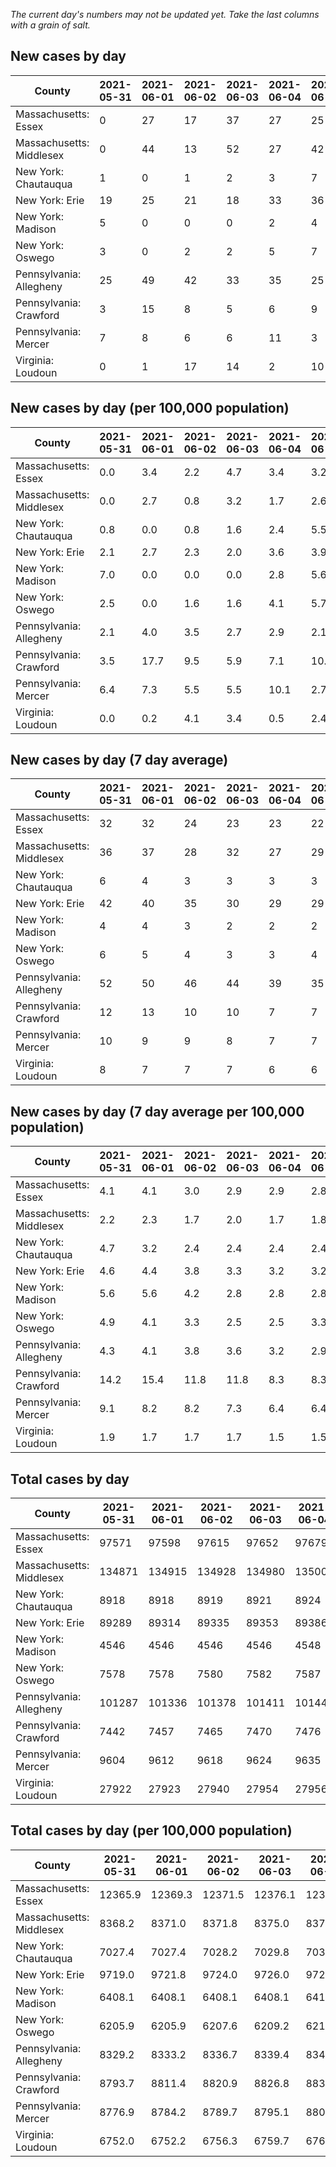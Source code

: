 _The current day's numbers may not be updated yet. Take the last columns with a grain of salt._
## New cases by day

| County | 2021-05-31 | 2021-06-01 | 2021-06-02 | 2021-06-03 | 2021-06-04 | 2021-06-05 | 2021-06-06 |
| --- | --- | --- | --- | --- | --- | --- | --- |
| Massachusetts: Essex | 0 | 27 | 17 | 37 | 27 | 25 |  |
| Massachusetts: Middlesex | 0 | 44 | 13 | 52 | 27 | 42 |  |
| New York: Chautauqua | 1 | 0 | 1 | 2 | 3 | 7 |  |
| New York: Erie | 19 | 25 | 21 | 18 | 33 | 36 |  |
| New York: Madison | 5 | 0 | 0 | 0 | 2 | 4 |  |
| New York: Oswego | 3 | 0 | 2 | 2 | 5 | 7 |  |
| Pennsylvania: Allegheny | 25 | 49 | 42 | 33 | 35 | 25 |  |
| Pennsylvania: Crawford | 3 | 15 | 8 | 5 | 6 | 9 |  |
| Pennsylvania: Mercer | 7 | 8 | 6 | 6 | 11 | 3 |  |
| Virginia: Loudoun | 0 | 1 | 17 | 14 | 2 | 10 |  |

## New cases by day (per 100,000 population)

| County | 2021-05-31 | 2021-06-01 | 2021-06-02 | 2021-06-03 | 2021-06-04 | 2021-06-05 | 2021-06-06 |
| --- | --- | --- | --- | --- | --- | --- | --- |
| Massachusetts: Essex | 0.0 | 3.4 | 2.2 | 4.7 | 3.4 | 3.2 |  |
| Massachusetts: Middlesex | 0.0 | 2.7 | 0.8 | 3.2 | 1.7 | 2.6 |  |
| New York: Chautauqua | 0.8 | 0.0 | 0.8 | 1.6 | 2.4 | 5.5 |  |
| New York: Erie | 2.1 | 2.7 | 2.3 | 2.0 | 3.6 | 3.9 |  |
| New York: Madison | 7.0 | 0.0 | 0.0 | 0.0 | 2.8 | 5.6 |  |
| New York: Oswego | 2.5 | 0.0 | 1.6 | 1.6 | 4.1 | 5.7 |  |
| Pennsylvania: Allegheny | 2.1 | 4.0 | 3.5 | 2.7 | 2.9 | 2.1 |  |
| Pennsylvania: Crawford | 3.5 | 17.7 | 9.5 | 5.9 | 7.1 | 10.6 |  |
| Pennsylvania: Mercer | 6.4 | 7.3 | 5.5 | 5.5 | 10.1 | 2.7 |  |
| Virginia: Loudoun | 0.0 | 0.2 | 4.1 | 3.4 | 0.5 | 2.4 |  |

## New cases by day (7 day average)

| County | 2021-05-31 | 2021-06-01 | 2021-06-02 | 2021-06-03 | 2021-06-04 | 2021-06-05 | 2021-06-06 |
| --- | --- | --- | --- | --- | --- | --- | --- |
| Massachusetts: Essex | 32 | 32 | 24 | 23 | 23 | 22 |  |
| Massachusetts: Middlesex | 36 | 37 | 28 | 32 | 27 | 29 |  |
| New York: Chautauqua | 6 | 4 | 3 | 3 | 3 | 3 |  |
| New York: Erie | 42 | 40 | 35 | 30 | 29 | 29 |  |
| New York: Madison | 4 | 4 | 3 | 2 | 2 | 2 |  |
| New York: Oswego | 6 | 5 | 4 | 3 | 3 | 4 |  |
| Pennsylvania: Allegheny | 52 | 50 | 46 | 44 | 39 | 35 |  |
| Pennsylvania: Crawford | 12 | 13 | 10 | 10 | 7 | 7 |  |
| Pennsylvania: Mercer | 10 | 9 | 9 | 8 | 7 | 7 |  |
| Virginia: Loudoun | 8 | 7 | 7 | 7 | 6 | 6 |  |

## New cases by day (7 day average per 100,000 population)

| County | 2021-05-31 | 2021-06-01 | 2021-06-02 | 2021-06-03 | 2021-06-04 | 2021-06-05 | 2021-06-06 |
| --- | --- | --- | --- | --- | --- | --- | --- |
| Massachusetts: Essex | 4.1 | 4.1 | 3.0 | 2.9 | 2.9 | 2.8 |  |
| Massachusetts: Middlesex | 2.2 | 2.3 | 1.7 | 2.0 | 1.7 | 1.8 |  |
| New York: Chautauqua | 4.7 | 3.2 | 2.4 | 2.4 | 2.4 | 2.4 |  |
| New York: Erie | 4.6 | 4.4 | 3.8 | 3.3 | 3.2 | 3.2 |  |
| New York: Madison | 5.6 | 5.6 | 4.2 | 2.8 | 2.8 | 2.8 |  |
| New York: Oswego | 4.9 | 4.1 | 3.3 | 2.5 | 2.5 | 3.3 |  |
| Pennsylvania: Allegheny | 4.3 | 4.1 | 3.8 | 3.6 | 3.2 | 2.9 |  |
| Pennsylvania: Crawford | 14.2 | 15.4 | 11.8 | 11.8 | 8.3 | 8.3 |  |
| Pennsylvania: Mercer | 9.1 | 8.2 | 8.2 | 7.3 | 6.4 | 6.4 |  |
| Virginia: Loudoun | 1.9 | 1.7 | 1.7 | 1.7 | 1.5 | 1.5 |  |

## Total cases by day

| County | 2021-05-31 | 2021-06-01 | 2021-06-02 | 2021-06-03 | 2021-06-04 | 2021-06-05 | 2021-06-06 |
| --- | --- | --- | --- | --- | --- | --- | --- |
| Massachusetts: Essex | 97571 | 97598 | 97615 | 97652 | 97679 | 97704 |  |
| Massachusetts: Middlesex | 134871 | 134915 | 134928 | 134980 | 135007 | 135049 |  |
| New York: Chautauqua | 8918 | 8918 | 8919 | 8921 | 8924 | 8931 |  |
| New York: Erie | 89289 | 89314 | 89335 | 89353 | 89386 | 89422 |  |
| New York: Madison | 4546 | 4546 | 4546 | 4546 | 4548 | 4552 |  |
| New York: Oswego | 7578 | 7578 | 7580 | 7582 | 7587 | 7594 |  |
| Pennsylvania: Allegheny | 101287 | 101336 | 101378 | 101411 | 101446 | 101471 |  |
| Pennsylvania: Crawford | 7442 | 7457 | 7465 | 7470 | 7476 | 7485 |  |
| Pennsylvania: Mercer | 9604 | 9612 | 9618 | 9624 | 9635 | 9638 |  |
| Virginia: Loudoun | 27922 | 27923 | 27940 | 27954 | 27956 | 27966 |  |

## Total cases by day (per 100,000 population)

| County | 2021-05-31 | 2021-06-01 | 2021-06-02 | 2021-06-03 | 2021-06-04 | 2021-06-05 | 2021-06-06 |
| --- | --- | --- | --- | --- | --- | --- | --- |
| Massachusetts: Essex | 12365.9 | 12369.3 | 12371.5 | 12376.1 | 12379.6 | 12382.7 |  |
| Massachusetts: Middlesex | 8368.2 | 8371.0 | 8371.8 | 8375.0 | 8376.7 | 8379.3 |  |
| New York: Chautauqua | 7027.4 | 7027.4 | 7028.2 | 7029.8 | 7032.1 | 7037.7 |  |
| New York: Erie | 9719.0 | 9721.8 | 9724.0 | 9726.0 | 9729.6 | 9733.5 |  |
| New York: Madison | 6408.1 | 6408.1 | 6408.1 | 6408.1 | 6411.0 | 6416.6 |  |
| New York: Oswego | 6205.9 | 6205.9 | 6207.6 | 6209.2 | 6213.3 | 6219.0 |  |
| Pennsylvania: Allegheny | 8329.2 | 8333.2 | 8336.7 | 8339.4 | 8342.3 | 8344.3 |  |
| Pennsylvania: Crawford | 8793.7 | 8811.4 | 8820.9 | 8826.8 | 8833.9 | 8844.5 |  |
| Pennsylvania: Mercer | 8776.9 | 8784.2 | 8789.7 | 8795.1 | 8805.2 | 8807.9 |  |
| Virginia: Loudoun | 6752.0 | 6752.2 | 6756.3 | 6759.7 | 6760.2 | 6762.6 |  |
